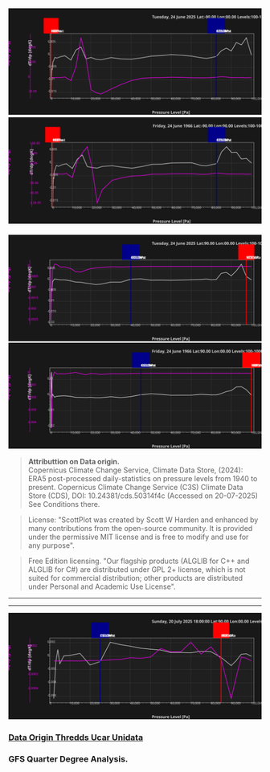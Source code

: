 ![Graph](Graficos/ComDiffsV20250624N90P00.svg)![Graph](Graficos/ComDiffsV19660624N90P00.svg)  
----------
![Graph](Graficos/ComDiffsV20250624P90P00.svg)![Graph](Graficos/ComDiffsV19660624P90P00.svg)   
> **Attributtion on Data origin.**   
> Copernicus Climate Change Service, Climate Data Store, (2024): ERA5 post-processed daily-statistics on pressure levels from 1940 to present. Copernicus Climate Change Service (C3S) Climate Data Store (CDS), DOI: 10.24381/cds.50314f4c (Accessed on 20-07-2025) See Conditions there.    

> License: "ScottPlot was created by Scott W Harden and enhanced by many contributions from the open-source community. It is provided under the permissive MIT license and is free to modify and use for any purpose".    

> Free Edition licensing. "Our flagship products (ALGLIB for C++ and ALGLIB for C#) are distributed under GPL 2+ license, which is not suited for commercial distribution; other products are distributed under Personal and Academic Use License".     
----------     
     
----------    

![ucar](Graficos/ComDiffsV20250720P90P00.svg)   
### [Data Origin Thredds Ucar Unidata](https://www.ucar.edu/terms-of-use/data)    
### GFS Quarter Degree Analysis.

